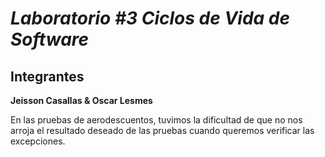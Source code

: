 # *Laboratorio #3 Ciclos de Vida de Software*
## Integrantes
**Jeisson Casallas & Oscar Lesmes**  

En las pruebas de aerodescuentos, tuvimos la dificultad de que no nos arroja el resultado deseado de las pruebas cuando queremos verificar las excepciones.
